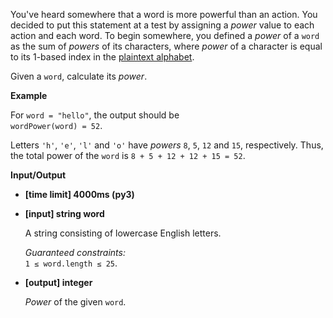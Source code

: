 <div class="markdown"><p>You've heard somewhere that a word is more powerful than an action. You decided to put this statement at a test by assigning a <em>power</em> value to each action and each word. To begin somewhere, you defined a <em>power</em> of a <code>word</code> as the sum of <em>powers</em> of its characters, where <em>power</em> of a character is equal to its 1-based index in the <a href="keyword://plaintext-alphabet">plaintext alphabet</a>.</p>
<p>Given a <code>word</code>, calculate its <em>power</em>.</p>
<p><strong>Example</strong></p>
<p>For <code>word = "hello"</code>, the output should be<br>
<code>wordPower(word) = 52</code>.</p>
<p>Letters <code>'h'</code>, <code>'e'</code>, <code>'l'</code> and <code>'o'</code> have <em>powers</em> <code>8</code>, <code>5</code>, <code>12</code> and <code>15</code>, respectively. Thus, the total power of the <code>word</code> is <code>8 + 5 + 12 + 12 + 15 = 52</code>.</p>
<p><strong>Input/Output</strong></p>
<ul>
<li><strong>[time limit] 4000ms (py3)</strong></li>
</ul>
<ul>
<li>
<p><strong>[input] string word</strong></p>
<p>A string consisting of lowercase English letters.</p>
<p><em>Guaranteed constraints:</em><br>
<code>1 ≤ word.length ≤ 25</code>.</p>
</li>
<li>
<p><strong>[output] integer</strong></p>
<p><em>Power</em> of the given <code>word</code>.</p>
</li>
</ul>
</div>